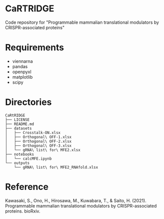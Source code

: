 # CaRTRIDGE
Code repository for "Programmable mammalian translational modulators by CRISPR-associated proteins"

# Requirements
- viennarna
- pandas 
- openpyxl
- matplotlib
- scipy

# Directories
```
CaRtRIDGE
├── LICENSE
├── README.md
├── datasets
│   ├── Crosstalk-ON.xlsx
│   ├── Orthogonal\ OFF-1.xlsx
│   ├── Orthogonal\ OFF-2.xlsx
│   ├── Orthogonal\ OFF-3.xlsx
│   └── gRNA\ list\ for\ MFE2.xlsx
├── notebooks
│   └── calcMFE.ipynb
└── outputs
    └── gRNA\ list\ for\ MFE2_RNAfold.xlsx
```


# Reference
Kawasaki, S., Ono, H., Hirosawa, M., Kuwabara, T., & Saito, H. (2021). Programmable mammalian translational modulators by CRISPR-associated proteins. bioRxiv.
